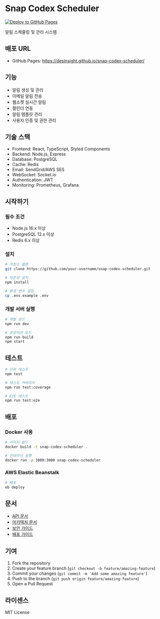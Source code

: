 # Snap Codex Scheduler

[![Deploy to GitHub Pages](https://github.com/desinsight/snap-codex-scheduler/actions/workflows/deploy-pages.yml/badge.svg)](https://github.com/desinsight/snap-codex-scheduler/actions/workflows/deploy-pages.yml)

알림 스케줄링 및 관리 시스템

## 배포 URL

- GitHub Pages: https://desinsight.github.io/snap-codex-scheduler/

## 기능

- 알림 생성 및 관리
- 이메일 알림 전송
- 웹소켓 실시간 알림
- 캘린더 연동
- 알림 템플릿 관리
- 사용자 인증 및 권한 관리

## 기술 스택

- Frontend: React, TypeScript, Styled Components
- Backend: Node.js, Express
- Database: PostgreSQL
- Cache: Redis
- Email: SendGrid/AWS SES
- WebSocket: Socket.io
- Authentication: JWT
- Monitoring: Prometheus, Grafana

## 시작하기

### 필수 조건

- Node.js 16.x 이상
- PostgreSQL 12.x 이상
- Redis 6.x 이상

### 설치

```bash
# 저장소 클론
git clone https://github.com/your-username/snap-codex-scheduler.git

# 의존성 설치
npm install

# 환경 변수 설정
cp .env.example .env
```

### 개발 서버 실행

```bash
# 개발 모드
npm run dev

# 프로덕션 모드
npm run build
npm start
```

## 테스트

```bash
# 단위 테스트
npm test

# 테스트 커버리지
npm run test:coverage

# E2E 테스트
npm run test:e2e
```

## 배포

### Docker 사용

```bash
# 이미지 빌드
docker build -t snap-codex-scheduler .

# 컨테이너 실행
docker run -p 3000:3000 snap-codex-scheduler
```

### AWS Elastic Beanstalk

```bash
# 배포
eb deploy
```

## 문서

- [API 문서](docs/api.md)
- [아키텍처 문서](docs/architecture.md)
- [보안 가이드](docs/security.md)
- [배포 가이드](docs/deployment.md)

## 기여

1. Fork the repository
2. Create your feature branch (`git checkout -b feature/amazing-feature`)
3. Commit your changes (`git commit -m 'Add some amazing feature'`)
4. Push to the branch (`git push origin feature/amazing-feature`)
5. Open a Pull Request

## 라이센스

MIT License
